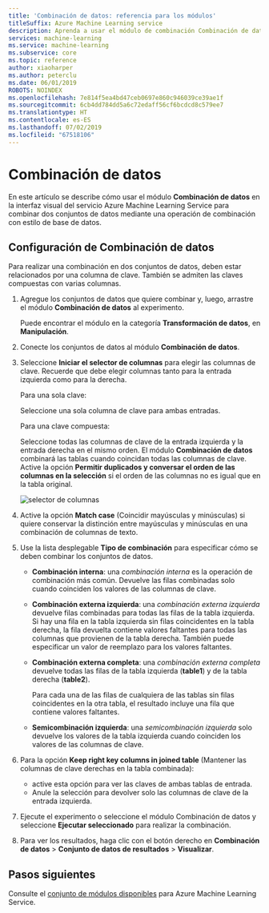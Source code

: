 ```yaml
---
title: 'Combinación de datos: referencia para los módulos'
titleSuffix: Azure Machine Learning service
description: Aprenda a usar el módulo de combinación Combinación de datos en el servicio Azure Machine Learning Service para combinar conjuntos de datos.
services: machine-learning
ms.service: machine-learning
ms.subservice: core
ms.topic: reference
author: xiaoharper
ms.author: peterclu
ms.date: 06/01/2019
ROBOTS: NOINDEX
ms.openlocfilehash: 7e814f5ea4bd47ceb0697e860c946039ce39ae1f
ms.sourcegitcommit: 6cb4dd784dd5a6c72edaff56cf6bcdcd8c579ee7
ms.translationtype: HT
ms.contentlocale: es-ES
ms.lasthandoff: 07/02/2019
ms.locfileid: "67518106"
---
```

# <a name="join-data"></a>Combinación de datos

En este artículo se describe cómo usar el módulo **Combinación de datos** en la interfaz visual del servicio Azure Machine Learning Service para combinar dos conjuntos de datos mediante una operación de combinación con estilo de base de datos.  

## <a name="how-to-configure-join-data"></a>Configuración de Combinación de datos

Para realizar una combinación en dos conjuntos de datos, deben estar relacionados por una columna de clave. También se admiten las claves compuestas con varias columnas. 

1. Agregue los conjuntos de datos que quiere combinar y, luego, arrastre el módulo **Combinación de datos** al experimento. 

    Puede encontrar el módulo en la categoría **Transformación de datos**, en **Manipulación**.

1. Conecte los conjuntos de datos al módulo **Combinación de datos**. 
 
1. Seleccione **Iniciar el selector de columnas** para elegir las columnas de clave. Recuerde que debe elegir columnas tanto para la entrada izquierda como para la derecha.

    Para una sola clave:

    Seleccione una sola columna de clave para ambas entradas.
    
    Para una clave compuesta:

    Seleccione todas las columnas de clave de la entrada izquierda y la entrada derecha en el mismo orden. El módulo **Combinación de datos** combinará las tablas cuando coincidan todas las columnas de clave. Active la opción **Permitir duplicados y conversar el orden de las columnas en la selección** si el orden de las columnas no es igual que en la tabla original. 

    ![selector de columnas](media/module/join-data-column-selector.png)


1. Active la opción **Match case** (Coincidir mayúsculas y minúsculas) si quiere conservar la distinción entre mayúsculas y minúsculas en una combinación de columnas de texto. 
   
1. Use la lista desplegable **Tipo de combinación** para especificar cómo se deben combinar los conjuntos de datos.  
  
    * **Combinación interna**: una *combinación interna* es la operación de combinación más común. Devuelve las filas combinadas solo cuando coinciden los valores de las columnas de clave.  
  
    * **Combinación externa izquierda**: una *combinación externa izquierda* devuelve filas combinadas para todas las filas de la tabla izquierda. Si hay una fila en la tabla izquierda sin filas coincidentes en la tabla derecha, la fila devuelta contiene valores faltantes para todas las columnas que provienen de la tabla derecha. También puede especificar un valor de reemplazo para los valores faltantes.  
  
    * **Combinación externa completa**: una *combinación externa completa* devuelve todas las filas de la tabla izquierda (**table1**) y de la tabla derecha (**table2**).  
  
         Para cada una de las filas de cualquiera de las tablas sin filas coincidentes en la otra tabla, el resultado incluye una fila que contiene valores faltantes.  
  
    * **Semicombinación izquierda**: una *semicombinación izquierda* solo devuelve los valores de la tabla izquierda cuando coinciden los valores de las columnas de clave.  

1. Para la opción **Keep right key columns in joined table** (Mantener las columnas de clave derechas en la tabla combinada):

    * active esta opción para ver las claves de ambas tablas de entrada.
    * Anule la selección para devolver solo las columnas de clave de la entrada izquierda.

1. Ejecute el experimento o seleccione el módulo Combinación de datos y seleccione **Ejecutar seleccionado** para realizar la combinación.

1. Para ver los resultados, haga clic con el botón derecho en **Combinación de datos** > **Conjunto de datos de resultados** > **Visualizar**.

## <a name="next-steps"></a>Pasos siguientes

Consulte el [conjunto de módulos disponibles](module-reference.md) para Azure Machine Learning Service. 